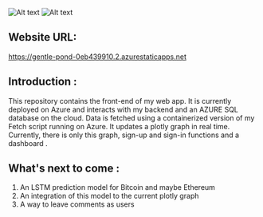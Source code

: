 ![Alt text](https://i.imgur.com/kvzX3Fm.png)
![Alt text](https://i.imgur.com/lFr5sDc.png)

Website URL:
------------
https://gentle-pond-0eb439910.2.azurestaticapps.net

Introduction :
-------------
This repository contains the front-end of my web app. It is currently deployed on Azure and interacts with my backend and an AZURE SQL 
database on the cloud. Data is fetched using a containerized version of my Fetch script running on Azure. It updates a plotly graph in real
time. Currently, there is only this graph, sign-up and sign-in functions and a dashboard . 

What's next to come :
---------------------
1. An LSTM prediction model for Bitcoin and maybe Ethereum 
2. An integration of this model to the current plotly graph 
3. A way to leave comments as users 



